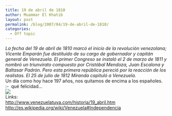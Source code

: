 ```yaml
---
title: 19 de abril de 1810
author: Muammar El Khatib
layout: post
permalink: /blog/2007/04/19-de-abril-de-1810/
categories:
  - Off topic
---
```

*La fecha del 19 de abril de 1810 marcó el inicio de la revolución venezolana; Vicente Emparán fue destituido de su cargo de gobernador y capitán general de Venezuela. El primer Congreso se instaló el 2 de marzo de 1811 y nombró un triunvirato compuesto por Cristóbal Mendoza, Juan Escalona y Baltasar Padrón. Pero esta primera república pereció por la reacción de los realistas. El 25 de julio de 1812 Miranda capituló a Venezuela.*  
Un día como hoy hace 197 años, nos quitamos de encima a los españoles. <img src="http://muammar.me/blog/wp-includes/images/smilies/simple-smile.png" alt=":-)" class="wp-smiley" style="height: 1em; max-height: 1em;" /> qué felicidad&#8230;  
![][1]  
Links:  
<http://www.venezuelatuya.com/historia/19_abril.htm>  
<http://es.wikipedia.org/wiki/Venezuela#Independencia>

 [1]: http://www.lacasadelasbanderas.com/BAN2001.jpg